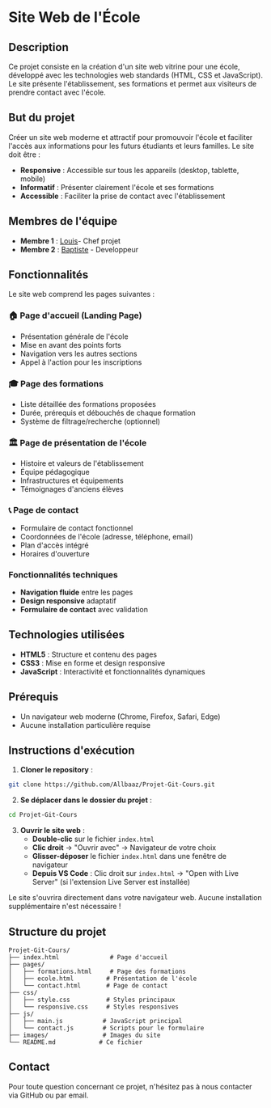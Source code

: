 # Site Web de l'École

## Description

Ce projet consiste en la création d'un site web vitrine pour une école, développé avec les technologies web standards (HTML, CSS et JavaScript). Le site présente l'établissement, ses formations et permet aux visiteurs de prendre contact avec l'école.

## But du projet

Créer un site web moderne et attractif pour promouvoir l'école et faciliter l'accès aux informations pour les futurs étudiants et leurs familles. Le site doit être :
- **Responsive** : Accessible sur tous les appareils (desktop, tablette, mobile)
- **Informatif** : Présenter clairement l'école et ses formations
- **Accessible** : Faciliter la prise de contact avec l'établissement

## Membres de l'équipe

- **Membre 1** : [Louis](https://github.com/Allbaaz)- Chef projet
- **Membre 2** : [Baptiste](https://github.com/LeLicorne) - Developpeur

## Fonctionnalités

Le site web comprend les pages suivantes :

### 🏠 Page d'accueil (Landing Page)
- Présentation générale de l'école
- Mise en avant des points forts
- Navigation vers les autres sections
- Appel à l'action pour les inscriptions

### 🎓 Page des formations
- Liste détaillée des formations proposées
- Durée, prérequis et débouchés de chaque formation
- Système de filtrage/recherche (optionnel)

### 🏛️ Page de présentation de l'école
- Histoire et valeurs de l'établissement
- Équipe pédagogique
- Infrastructures et équipements
- Témoignages d'anciens élèves

### 📞 Page de contact
- Formulaire de contact fonctionnel
- Coordonnées de l'école (adresse, téléphone, email)
- Plan d'accès intégré
- Horaires d'ouverture

### Fonctionnalités techniques
- **Navigation fluide** entre les pages
- **Design responsive** adaptatif
- **Formulaire de contact** avec validation

## Technologies utilisées

- **HTML5** : Structure et contenu des pages
- **CSS3** : Mise en forme et design responsive
- **JavaScript** : Interactivité et fonctionnalités dynamiques

## Prérequis

- Un navigateur web moderne (Chrome, Firefox, Safari, Edge)
- Aucune installation particulière requise

## Instructions d'exécution

1. **Cloner le repository** :
```bash
git clone https://github.com/Allbaaz/Projet-Git-Cours.git
```

2. **Se déplacer dans le dossier du projet** :
```bash
cd Projet-Git-Cours
```

3. **Ouvrir le site web** :
   - **Double-clic** sur le fichier `index.html`
   - **Clic droit** → "Ouvrir avec" → Navigateur de votre choix
   - **Glisser-déposer** le fichier `index.html` dans une fenêtre de navigateur
   - **Depuis VS Code** : Clic droit sur `index.html` → "Open with Live Server" (si l'extension Live Server est installée)

Le site s'ouvrira directement dans votre navigateur web. Aucune installation supplémentaire n'est nécessaire !

## Structure du projet

```
Projet-Git-Cours/
├── index.html              # Page d'accueil
├── pages/
│   ├── formations.html     # Page des formations
│   ├── ecole.html         # Présentation de l'école
│   └── contact.html       # Page de contact
├── css/
│   ├── style.css          # Styles principaux
│   └── responsive.css     # Styles responsives
├── js/
│   ├── main.js           # JavaScript principal
│   └── contact.js        # Scripts pour le formulaire
├── images/               # Images du site
└── README.md            # Ce fichier
```


## Contact

Pour toute question concernant ce projet, n'hésitez pas à nous contacter via GitHub ou par email.